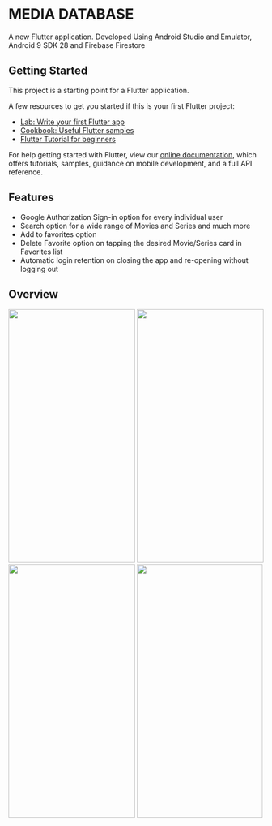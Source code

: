 # MEDIA DATABASE

A new Flutter application.
Developed Using Android Studio and Emulator, Android 9 SDK 28 and Firebase Firestore

## Getting Started

This project is a starting point for a Flutter application.

A few resources to get you started if this is your first Flutter project:

- [Lab: Write your first Flutter app](https://flutter.dev/docs/get-started/codelab)
- [Cookbook: Useful Flutter samples](https://flutter.dev/docs/cookbook)
- [Flutter Tutorial for beginners](https://www.youtube.com/watch?v=1ukSR1GRtMU&list=PL4cUxeGkcC9jLYyp2Aoh6hcWuxFDX6PBJ)

For help getting started with Flutter, view our
[online documentation](https://flutter.dev/docs), which offers tutorials,
samples, guidance on mobile development, and a full API reference.

## Features
 - Google Authorization Sign-in option for every individual user
 - Search option for a wide range of Movies and Series and much more
 - Add to favorites option
 - Delete Favorite option on tapping the desired Movie/Series card in Favorites list
 - Automatic login retention on closing the app and re-opening without logging out

## Overview
<img src="https://user-images.githubusercontent.com/77445478/120319369-8f80d980-c2fe-11eb-9eb0-877956375dd0.jpg" width="250" height="500"> <img src="https://user-images.githubusercontent.com/77445478/120319556-c48d2c00-c2fe-11eb-8359-884415b4f916.jpg" width="250" height="500"> <img src="https://user-images.githubusercontent.com/77445478/120319638-dbcc1980-c2fe-11eb-8afc-2d53e9992b51.jpg" width="250" height="500"> <img src="https://user-images.githubusercontent.com/77445478/120319735-f7372480-c2fe-11eb-8c4b-10688adb1b96.jpg" width="248" height="500">
  



  


